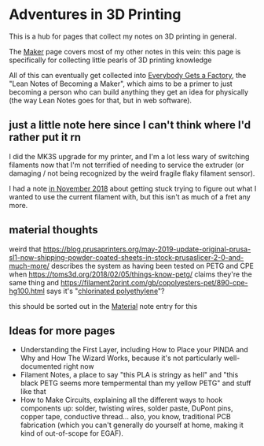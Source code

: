 # Adventures in 3D Printing

This is a hub for pages that collect my notes on 3D printing in general.

The [Maker][] page covers most of my other notes in this vein: this page is specifically for collecting little pearls of 3D printing knowledge

[Maker]: b2694758-f919-4d46-a29b-7bbf189eab38.md

All of this can eventually get collected into [Everybody Gets a Factory][EGAF], the "Lean Notes of Becoming a Maker", which aims to be a primer to just becoming a person who can build anything they get an idea for physically (the way Lean Notes goes for that, but in web software).

[EGAF]: 8cbd867d-1a63-4d1f-9c83-cab019fe87bd.md

## just a little note here since I can't think where I'd rather put it rn

I did the MK3S upgrade for my printer, and I'm a lot less wary of switching filaments now that I'm not terrified of needing to service the extruder (or damaging / not being recognized by the weird fragile flaky filament sensor).

I had a note [in November 2018][emopost] about getting stuck trying to figure out what I wanted to use the current filament with, but this isn't as much of a fret any more.

[emopost]: 837954f7-3214-4304-8ebe-364266ca4bc1.md

## material thoughts

weird that https://blog.prusaprinters.org/may-2019-update-original-prusa-sl1-now-shipping-powder-coated-sheets-in-stock-prusaslicer-2-0-and-much-more/ describes the system as having been tested on PETG and CPE when https://toms3d.org/2018/02/05/things-know-petg/ claims they're the same thing and https://filament2print.com/gb/copolyesters-pet/890-cpe-hg100.html says it's "[chlorinated polyethylene](https://en.wikipedia.org/wiki/Chlorinated_polyethylene)"?

this should be sorted out in the [Material][] note entry for this

[Material]: 2e435ad4-c7a6-4f8f-9617-511fb10c431a.md

## Ideas for more pages

- Understanding the First Layer, including How to Place your PINDA and Why and How The Wizard Works, because it's not particularly well-documented right now
- Filament Notes, a place to say "this PLA is stringy as hell" and "this black PETG seems more tempermental than my yellow PETG" and stuff like that
- How to Make Circuits, explaining all the different ways to hook components up: solder, twisting wires, solder paste, DuPont pins, copper tape, conductive thread... also, you know, traditional PCB fabrication (which you can't generally do yourself at home, making it kind of out-of-scope for EGAF).

